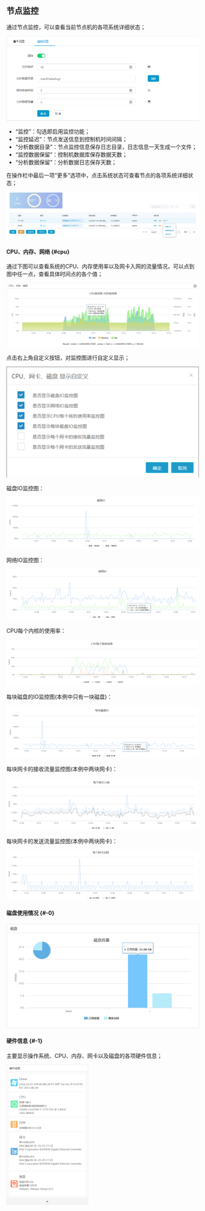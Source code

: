 ## 节点监控

通过节点监控，可以查看当前节点机的各项系统详细状态；

![](/assets/V7.1.2019011001.png)

*   “监控”：勾选即启用监控功能；
*   “监控延迟”：节点发送信息到控制机时间间隔；
*   “分析数据目录”：节点监控信息保存日志目录，日志信息一天生成一个文件；
*   “监控数据保留”：控制机数据库保存数据天数；
*   “分析数据保留”：分析数据日志保存天数；

在操作栏中最后一项“更多”选项中，点击系统状态可查看节点的各项系统详细状态；

![](/assets/V7.1.2019011002.png)

#### CPU、内存、网络 {#cpu}

通过下图可以查看系统的CPU、内存使用率以及网卡入网的流量情况，可以点到图中任一点，查看具体时间点的各个值；

![](/assets/V6.018484.png)

点击右上角自定义按钮，对监控图进行自定义显示；

![](/assets/V6.018510.png)

磁盘IO监控图：

![](/assets/V6.018521.png)

网络IO监控图：

![](/assets/V6.018532.png)

CPU每个内核的使用率：

![](/assets/V6.018547.png)

每块磁盘的IO监控图(本例中只有一块磁盘)：

![](/assets/V6.018572.png)

每块网卡的接收流量监控图(本例中两块网卡)：

![](/assets/V6.018597.png)

每块网卡的发送流量监控图(本例中两块网卡)：

![](/assets/V6.018622.png)

#### 磁盘使用情况 {#-0}

![](/assets/V6.018632.png)

#### 硬件信息 {#-1}

主要显示操作系统、CPU、内存、网卡以及磁盘的各项硬件信息；

![](/assets/V6.018671.png)